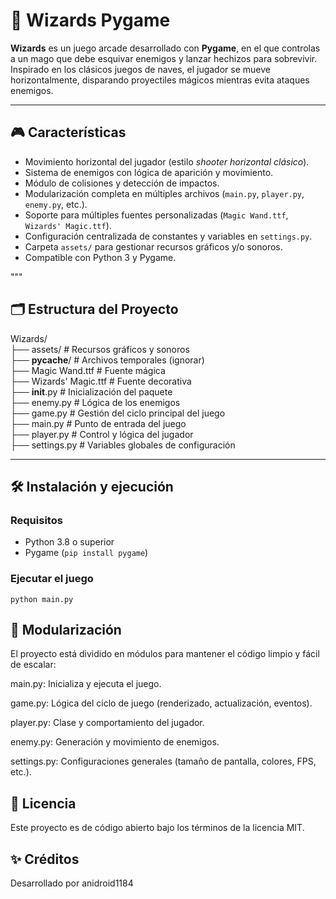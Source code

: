 # 🧙 Wizards Pygame

**Wizards** es un juego arcade desarrollado con **Pygame**, en el que controlas a un mago que debe esquivar enemigos y lanzar hechizos para sobrevivir. Inspirado en los clásicos juegos de naves, el jugador se mueve horizontalmente, disparando proyectiles mágicos mientras evita ataques enemigos.

---

## 🎮 Características

- Movimiento horizontal del jugador (estilo *shooter horizontal clásico*).
- Sistema de enemigos con lógica de aparición y movimiento.
- Módulo de colisiones y detección de impactos.
- Modularización completa en múltiples archivos (`main.py`, `player.py`, `enemy.py`, etc.).
- Soporte para múltiples fuentes personalizadas (`Magic Wand.ttf`, `Wizards' Magic.ttf`).
- Configuración centralizada de constantes y variables en `settings.py`.
- Carpeta `assets/` para gestionar recursos gráficos y/o sonoros.
- Compatible con Python 3 y Pygame.

"""
## 🗂 Estructura del Proyecto

Wizards/<br>
├── assets/                # Recursos gráficos y sonoros <br>
├── __pycache__/           # Archivos temporales (ignorar)<br>
├── Magic Wand.ttf         # Fuente mágica<br>
├── Wizards' Magic.ttf     # Fuente decorativa<br>
├── __init__.py            # Inicialización del paquete<br>
├── enemy.py               # Lógica de los enemigos<br>
├── game.py                # Gestión del ciclo principal del juego<br>
├── main.py                # Punto de entrada del juego<br>
├── player.py              # Control y lógica del jugador<br>
├── settings.py            # Variables globales de configuración<br>

---

## 🛠 Instalación y ejecución

### Requisitos

- Python 3.8 o superior
- Pygame (`pip install pygame`)

### Ejecutar el juego

```
python main.py
```

## 🧩 Modularización
El proyecto está dividido en módulos para mantener el código limpio y fácil de escalar:

main.py: Inicializa y ejecuta el juego.

game.py: Lógica del ciclo de juego (renderizado, actualización, eventos).

player.py: Clase y comportamiento del jugador.

enemy.py: Generación y movimiento de enemigos.

settings.py: Configuraciones generales (tamaño de pantalla, colores, FPS, etc.).

## 📄 Licencia
Este proyecto es de código abierto bajo los términos de la licencia MIT.

## ✨ Créditos
Desarrollado por anidroid1184
